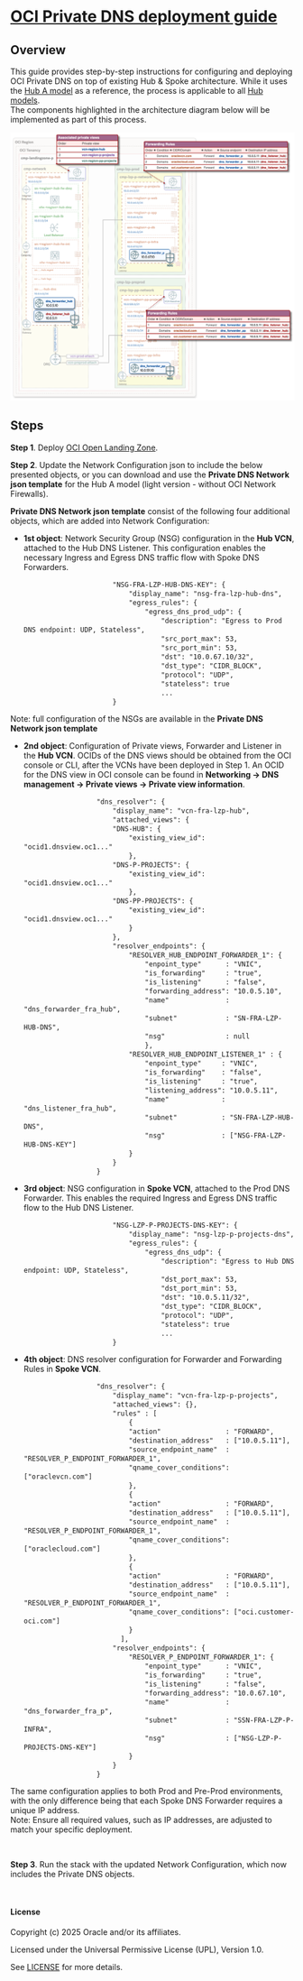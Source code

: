
# **[OCI Private DNS deployment guide](#)**

## **Overview**
This guide provides step-by-step instructions for configuring and deploying OCI Private DNS on top of existing Hub & Spoke architecture. While it uses the [Hub A model](https://github.com/oci-landing-zones/oci-landing-zone-operating-entities/blob/master/addons/oci-hub-models/hub_a/readme.md) as a reference, the process is applicable to all [Hub models](https://github.com/oci-landing-zones/oci-landing-zone-operating-entities/blob/master/addons/oci-hub-models/readme.md).<br>
The components highlighted in the architecture diagram below will be implemented as part of this process.

<img src="images/dns-arch.png" width="900" height="value">


## **Steps**

**Step 1**. Deploy [OCI Open Landing Zone](https://github.com/oci-landing-zones/oci-landing-zone-operating-entities/tree/master/blueprints/one-oe). 

**Step 2**. Update the Network Configuration json to include the below presented objects, or you can download and use the **Private DNS Network json template** for the Hub A model (light version - without OCI Network Firewalls).

**Private DNS Network json template** consist of the following four additional objects, which are added into Network Configuration:

- **1st object**: Network Security Group (NSG) configuration in the **Hub VCN**, attached to the Hub DNS Listener. This configuration enables the necessary Ingress and Egress DNS traffic flow with Spoke DNS Forwarders.


                            "NSG-FRA-LZP-HUB-DNS-KEY": {
                                "display_name": "nsg-fra-lzp-hub-dns",
                                "egress_rules": {
                                    "egress_dns_prod_udp": {
                                        "description": "Egress to Prod DNS endpoint: UDP, Stateless",
                                        "src_port_max": 53,
                                        "src_port_min": 53,
                                        "dst": "10.0.67.10/32",
                                        "dst_type": "CIDR_BLOCK",
                                        "protocol": "UDP",
                                        "stateless": true
                                        ...
                            }

Note: full configuration of the NSGs are available in the **Private DNS Network json template**

- **2nd object**: Configuration of Private views, Forwarder and Listener in the **Hub VCN**. 
  OCIDs of the DNS views should be obtained from the OCI console or CLI, after the VCNs have been deployed in Step 1. An OCID for the DNS view in OCI console can be found in **Networking -> DNS management -> Private views -> Private view information**.

                        "dns_resolver": {
                            "display_name": "vcn-fra-lzp-hub",
                            "attached_views": {
                            "DNS-HUB": {
                                "existing_view_id": "ocid1.dnsview.oc1..." 
                                },
                            "DNS-P-PROJECTS": {
                                "existing_view_id": "ocid1.dnsview.oc1..." 
                                },
                            "DNS-PP-PROJECTS": {
                                "existing_view_id": "ocid1.dnsview.oc1..." 
                                }
                            },
                            "resolver_endpoints": {
                                "RESOLVER_HUB_ENDPOINT_FORWARDER_1": {
                                    "enpoint_type"      : "VNIC",
                                    "is_forwarding"     : "true",
                                    "is_listening"      : "false",
                                    "forwarding_address": "10.0.5.10",
                                    "name"              : "dns_forwarder_fra_hub",
                                    "subnet"            : "SN-FRA-LZP-HUB-DNS",
                                    "nsg"               : null
                                    },
                                "RESOLVER_HUB_ENDPOINT_LISTENER_1" : {
                                    "enpoint_type"     : "VNIC",
                                    "is_forwarding"    : "false",
                                    "is_listening"     : "true",
                                    "listening_address": "10.0.5.11",
                                    "name"             : "dns_listener_fra_hub",
                                    "subnet"           : "SN-FRA-LZP-HUB-DNS",
                                    "nsg"              : ["NSG-FRA-LZP-HUB-DNS-KEY"]
                                }
                            }
                        }


- **3rd object**: NSG configuration in **Spoke VCN**, attached to the Prod DNS Forwarder. This enables the required Ingress and Egress DNS traffic flow to the Hub DNS Listener.

                            "NSG-LZP-P-PROJECTS-DNS-KEY": {
                                "display_name": "nsg-lzp-p-projects-dns",
                                "egress_rules": {
                                    "egress_dns_udp": {
                                        "description": "Egress to Hub DNS endpoint: UDP, Stateless",
                                        "dst_port_max": 53,
                                        "dst_port_min": 53,
                                        "dst": "10.0.5.11/32",
                                        "dst_type": "CIDR_BLOCK",
                                        "protocol": "UDP",
                                        "stateless": true
                                        ...
                            }


- **4th object**: DNS resolver configuration for Forwarder and Forwarding Rules in **Spoke VCN**. 

                        "dns_resolver": {
                            "display_name": "vcn-fra-lzp-p-projects",
                            "attached_views": {},
                            "rules" : [
                                {
                                "action"                : "FORWARD",
                                "destination_address"   : ["10.0.5.11"],
                                "source_endpoint_name"  : "RESOLVER_P_ENDPOINT_FORWARDER_1",
                                "qname_cover_conditions": ["oraclevcn.com"]
                                },
                                {
                                "action"                : "FORWARD",
                                "destination_address"   : ["10.0.5.11"],
                                "source_endpoint_name"  : "RESOLVER_P_ENDPOINT_FORWARDER_1",
                                "qname_cover_conditions": ["oraclecloud.com"]
                                },
                                {
                                "action"                : "FORWARD",
                                "destination_address"   : ["10.0.5.11"],
                                "source_endpoint_name"  : "RESOLVER_P_ENDPOINT_FORWARDER_1",
                                "qname_cover_conditions": ["oci.customer-oci.com"]
                                }
                              ],
                            "resolver_endpoints": {
                                "RESOLVER_P_ENDPOINT_FORWARDER_1": {
                                    "enpoint_type"      : "VNIC",
                                    "is_forwarding"     : "true",
                                    "is_listening"      : "false",
                                    "forwarding_address": "10.0.67.10",
                                    "name"              : "dns_forwarder_fra_p",
                                    "subnet"            : "SSN-FRA-LZP-P-INFRA",
                                    "nsg"               : ["NSG-LZP-P-PROJECTS-DNS-KEY"]
                                }
                            }
                        }

The same configuration applies to both Prod and Pre-Prod environments, with the only difference being that each Spoke DNS Forwarder requires a unique IP address.<br>
Note: Ensure all required values, such as IP addresses, are adjusted to match your specific deployment.

&nbsp;

**Step 3**. Run the stack with the updated Network Configuration, which now includes the Private DNS objects.


&nbsp; 

#### License
Copyright (c) 2025 Oracle and/or its affiliates.

Licensed under the Universal Permissive License (UPL), Version 1.0.

See [LICENSE](/LICENSE.txt) for more details.
